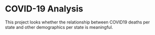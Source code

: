# COVID-19 Analysis

This project looks whether the relationship between COVID19 deaths per state and other demographics per state is meaningful. 
